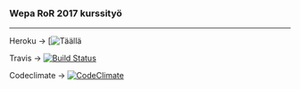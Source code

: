 ### Wepa RoR 2017 kurssityö
---
Heroku -> [![Täällä](https://thawing-atoll-22269.herokuapp.com/)

Travis -> [![Build Status](https://travis-ci.org/mikkovalla/ratebeer_fixed.svg?branch=master)](https://travis-ci.org/mikkovalla/ratebeer_fixed)

Codeclimate -> [![CodeClimate](https://codeclimate.com/github/mikkovalla/ratebeer_fixed/badges/gpa.svg)](https://codeclimate.com/github/mikkovalla/ratebeer_fixed)
